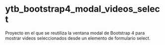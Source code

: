 # ytb_bootstrap4_modal_videos_select
Proyecto en el que se reutiliza la ventana modal de Bootstrap 4 para mostrar videos seleccionados desde un elemento de formulario select.
